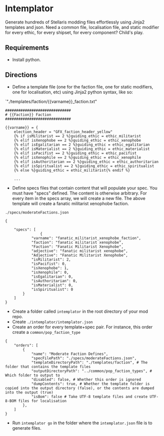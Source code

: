 # Intemplator

Generate hundreds of Stellaris modding files effortlessly using Jinja2 templates and json. Need a common file, localisation file, and static modifier for every ethic, for every shipset, for every component? Child's play.

## Requirements

- Install python.

## Directions

- Define a template file (one for the faction file, one for static modifiers, one for localisation, etc) using Jinja2 python syntax, like so:

`"./templates/faction/{{varname}}_faction.txt"
```
##############################
# {{Faction}} Faction
##############################

{{varname}} = {
	election_header = "GFX_faction_header_yellow"
	{% if isMilitarist == 2 %}guiding_ethic = ethic_militarist
	{% elif isXenophobe == 2 %}guiding_ethic = ethic_xenophobe
	{% elif isEgalitarian == 2 %}guiding_ethic = ethic_egalitarian
	{% elif isMaterialist == 2 %}guiding_ethic = ethic_materialist
	{% elif isPacifist == 2 %}guiding_ethic = ethic_pacifist
	{% elif isXenophile == 2 %}guiding_ethic = ethic_xenophile
	{% elif isAuthoritarian == 2 %}guiding_ethic = ethic_authoritarian
	{% elif isSpiritualist == 2 %}guiding_ethic = ethic_spiritualist
	{% else %}guiding_ethic = ethic_militarist{% endif %}
    
    ...
```

- Define specs files that contain content that will populate your spec. You must have "specs" defined. The content is otherwise arbitrary. For every item in the specs array, we will create a new file. The above template will create a fanatic militarist xenophobe faction.

`./specs/moderateFactions.json`
```
{
    
    "specs": [
                {
            "varname": "fanatic_militarist_xenophobe_faction",
            "faction": "fanatic militarist xenophobe",
            "Faction": "Fanatic Militarist Xenophobe",
            "adjective": "fanatic militarist xenophobe",
            "Adjective": "Fanatic Militarist Xenophobe",
            "isMilitarist": 2,
            "isPacifist": 0,
            "isXenophobe": 1,
            "isXenophile": 0,
            "isEgalitarian": 0,
            "isAuthoritarian": 0,
            "isMaterialist": 0,
            "isSpiritualist": 0
        }
    ]
}
```



- Create a folder called `intemplator` in the root directory of your mod repo.
- Create `./intemplator/intemplator.json`
- Create an order for every template+spec pair. For instance, this order create a `common/pop_faction_type`

```
{
    "orders": [
        {
            "name": "Moderate Faction Defines",
            "specFilePath": "./specs/moderateFactions.json",
            "templateDirectoryPath": "./templates/faction", # The folder that contains the template files
            "outputDirectoryPath": "../common/pop_faction_types", # Which folder to output to
            "disabled": false, # Whether this order is ignored
            "dumpContents": true, # Whether the template folder is copied into the output directory (false), or the contents are dumped into the output (true)
            "isBom": false # Take UTF-8 template files and create UTF-8-BOM files for localisation
        },
    ]
}
```

- Run `intemplator go` in the folder where the `intemplator.json` file is to generate files.
